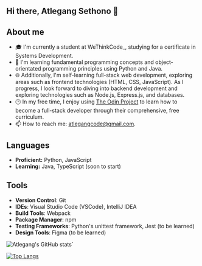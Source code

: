 ## Hi there, Atlegang Sethono 👋

## About me
- 🎓 I'm currently a student at WeThinkCode_, studying for a certificate in Systems Development.
- 🌱 I'm learning fundamental programming concepts and object-orientated programming principles using Python and Java.
- 🌐 Additionally, I'm self-learning full-stack web development, exploring areas such as frontend technologies (HTML, CSS, JavaScript). As I progress, I look forward to diving into backend development and exploring technologies such as Node.js, Express.js, and  databases.
- 🕒 In my free time, I enjoy using [The Odin Project](https://www.theodinproject.com/) to learn how to become a full-stack developer through their comprehensive, free curriculum.
- 📫 How to reach me: [atlegangcode@gmail.com](mailto:atlegangcode@gmail.com).

## Languages
- **Proficient:** Python, JavaScript
- **Learning:** Java, TypeScript (soon to start)

## Tools
- **Version Control**: Git
- **IDEs**: Visual Studio Code (VSCode), IntelliJ IDEA
- **Build Tools**: Webpack
- **Package Manager**: npm
- **Testing Frameworks**: Python's unittest framework, Jest (to be learned)
- **Design Tools**: Figma (to be learned)

![Atlegang's GitHub stats](https://github-readme-stats.vercel.app/api?username=atle-gang&theme=transparent&show_icons=true)`

[![Top Langs](https://github-readme-stats.vercel.app/api/top-langs/?username=atle-gang&layout=donut&theme=transparent)](https://github.com/anuraghazra/github-readme-stats)
